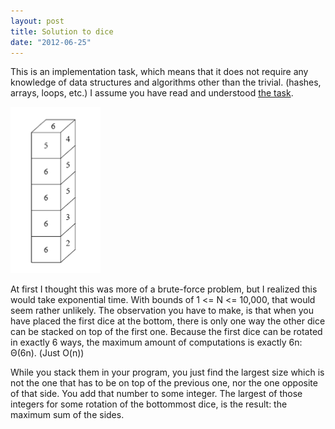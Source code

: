 ```yaml
---
layout: post
title: Solution to dice
date: "2012-06-25"
---
```


This is an implementation task, which means that it does not require any
knowledge of data structures and algorithms other than the trivial. (hashes,
arrays, loops, etc.) I assume you have read and understood [the
task](https://www.evernote.com/shard/s30/sh/a249c078-2cff-440d-af2e-af0de21d8d71/5f5c9150efffa0dc627c8b9bbff0ba54).

![Image from the task](/static/images/ioi/dice-task.png)

At first I thought this was more of a brute-force problem, but I realized this
would take exponential time. With bounds of 1 <= N <= 10,000, that would seem
rather unlikely. The observation you have to make, is that when you have placed
the first dice at the bottom, there is only one way the other dice can be
stacked on top of the first one. Because the first dice can be rotated in
exactly 6 ways, the maximum amount of computations is exactly 6n: Θ(6n). (Just
O(n))

While you stack them in your program, you just find the largest size which is
not the one that has to be on top of the previous one, nor the one opposite of
that side. You add that number to some integer. The largest of those integers
for some rotation of the bottommost dice, is the result: the maximum sum of the
  sides.
